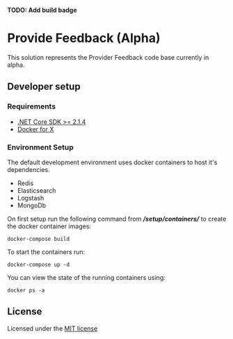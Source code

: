 **TODO: Add build badge**

# Provide Feedback (Alpha)

This solution represents the Provider Feedback code base currently in alpha.

## Developer setup

### Requirements

* [.NET Core SDK >= 2.1.4](https://www.microsoft.com/net/download/)
* [Docker for X](https://docs.docker.com/install/#supported-platforms)

### Environment Setup

The default development environment uses docker containers to host it's dependencies.

* Redis
* Elasticsearch
* Logstash
* MongoDb

On first setup run the following command from _**/setup/containers/**_ to create the docker container images:

`docker-compose build`

To start the containers run:

`docker-compose up -d`

You can view the state of the running containers using:

`docker ps -a`


## License

Licensed under the [MIT license](LICENSE)
